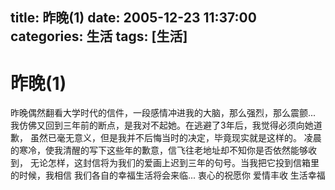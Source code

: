 title: 昨晚(1)
date: 2005-12-23 11:37:00
categories:  生活
tags: [生活]
---

# 昨晚(1)
昨晚偶然翻看大学时代的信件，一段感情冲进我的大脑，那么强烈，那么震颤...
我仿佛又回到三年前的断点，是我对不起她。在逃避了3年后，我觉得必须向她道歉，
虽然已毫无意义，但是我并不后悔当时的决定，毕竟现实就是这样的。
凌晨的寒冷，使我清醒的写下这些年的歉意，信飞往老地址却不知你是否依然能够收到，
无论怎样，这封信将为我们的爱画上迟到三年的句号。当我把它投到信箱里的时候，我相信
我们各自的幸福生活将会来临...
衷心的祝愿你 爱情丰收 生活幸福
